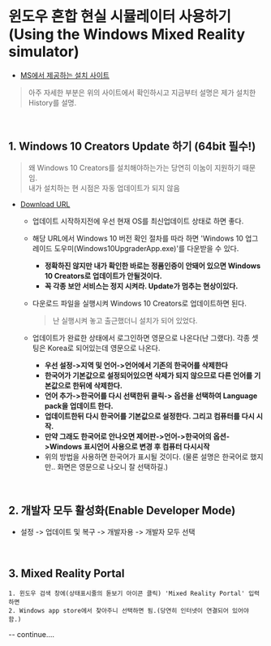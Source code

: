 # 윈도우 혼합 현실 시뮬레이터 사용하기(Using the Windows Mixed Reality simulator)

* [MS에서 제공하는 설치 사이트](https://developer.microsoft.com/en-us/windows/mixed-reality/using_the_windows_mixed_reality_simulator)
  
> 아주 자세한 부분은 위의 사이트에서 확인하시고 지금부터 설명은 제가 설치한 History를 설명.
<br/>

## 1. Windows 10 Creators Update 하기 (64bit 필수!)
> 왜 Windows 10 Creators를 설치해야하는가는 당연히 이눔이 지원하기 때문임.  
내가 설치하는 현 시점은 자동 업데이트가 되지 않음

 * [Download URL](https://support.microsoft.com/ko-kr/instantanswers/d4efb316-79f0-1aa1-9ef3-dcada78f3fa0/get-the-windows-10-creators-update)
	- 업데이트 시작하지전에 우선 현재 OS를 최신업데이트 상태로 하면 좋다.
	- 해당 URL에서 Windows 10 버전 확인 절차를 따라 하면 'Windows 10 업그레이드 도우미(Windows10UpgraderApp.exe)'를 다운받을 수 있다.
		* **정확하진 않지만 내가 확인한 바로는 정품인증이 안돼어 있으면 Windows 10 Creators로 업데이트가 안될것이다.**
		* **꼭 각종 보안 서비스는 정지 시켜라. Update가 멈추는 현상이있다.**
		
	- 다운로드 파일을 실행시켜 Windows 10 Creators로 업데이트하면 된다.
		> 난 실행시켜 놓고 출근했더니 설치가 되어 있었다.
	- 업데이트가 완료한 상태에서 로그인하면 영문으로 나온다(난 그랬다). 각종 셋팅은 Korea로 되어있는데 영문으로 나온다.
		* **우선 설정->지역 및 언어->언어에서 기존의 한국어를 삭제한다**
		* **한국어가 기본값으로 설정되어있으면 삭제가 되지 않으므로 다른 언어를 기본값으로 한뒤에 삭제한다.**
		* **언어 추가->한국어를 다시 선택한뒤 클릭-> 옵션을 선택하여 Language pack을 업데이트 한다.**
		* **업데이트한뒤 다시 한국어를 기본값으로 설정한다. 그리고 컴퓨터를 다시 시작.**
		* **만약 그래도 한국어로 안나오면 제어판->언어->한국어의 옵션->Windows 표시언어 사용으로 변경 후 컴퓨터 다시시작**
		* 위의 방법을 사용하면 한국어가 표시될 것이다. (물론 설명은 한국어로 했지만.. 화면은 영문으로 나오니 잘 선택하길.)  
<br/>

## 2. 개발자 모두 활성화(Enable Developer Mode)
- 설정 -> 업데이트 및 복구 -> 개발자용 -> 개발자 모두 선택
<br/>

## 3. Mixed Reality Portal
	1. 윈도우 검색 창에(상태표시줄의 돋보기 아이콘 클릭) 'Mixed Reality Portal' 입력하면
	2. Windows app store에서 찾아주니 선택하면 됨.(당연히 인터넷이 연결되어 있어야 함.)
   
-- continue....
